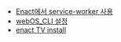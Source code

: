 - [Enact에서 service-worker 사용](./Enact에서_service-worker_사용.md)
- [webOS_CLI 설정](./webOS_CLI_설정.md)
- [enact TV install](./enact_TV_install.md)